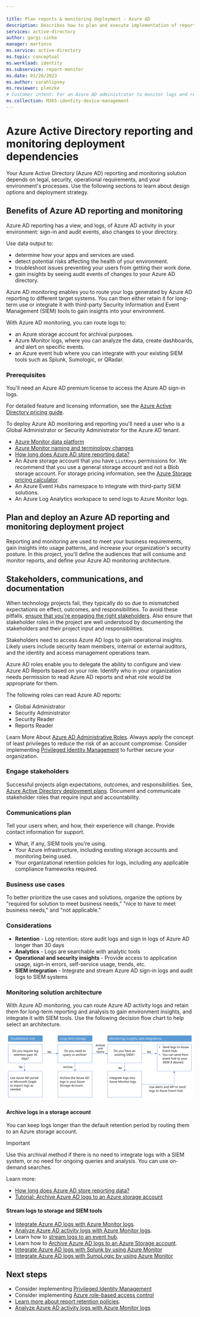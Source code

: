 ```yaml
---

title: Plan reports & monitoring deployment - Azure AD
description: Describes how to plan and execute implementation of reporting and monitoring.
services: active-directory
author: gargi-sinha
manager: martinco
ms.service: active-directory
ms.topic: conceptual
ms.workload: identity
ms.subservice: report-monitor
ms.date: 01/20/2023
ms.author: sarahlipsey
ms.reviewer: plenzke 
# Customer intent: For an Azure AD administrator to monitor logs and report on access 
ms.collection: M365-identity-device-management
---
```


# Azure Active Directory reporting and monitoring deployment dependencies

Your Azure Active Directory (Azure AD) reporting and monitoring solution depends on legal, security, operational requirements, and your environment's processes. Use the following sections to learn about design options and deployment strategy.

## Benefits of Azure AD reporting and monitoring

Azure AD reporting has a view, and logs, of Azure AD activity in your environment: sign-in and audit events, also changes to your directory.

Use data output to:

* determine how your apps and services are used.
* detect potential risks affecting the health of your environment.
* troubleshoot issues preventing your users from getting their work done.
* gain insights by seeing audit events of changes to your Azure AD directory.

Azure AD monitoring enables you to route your logs generated by Azure AD reporting to different target systems. You can then either retain it for long-term use or integrate it with third-party Security Information and Event Management (SIEM) tools to gain insights into your environment.

With Azure AD monitoring, you can route logs to:

* an Azure storage account for archival purposes.
* Azure Monitor logs, where you can analyze the data, create dashboards, and alert on specific events.
* an Azure event hub where you can integrate with your existing SIEM tools such as Splunk, Sumologic, or QRadar.

### Prerequisites

You'll need an Azure AD premium license to access the Azure AD sign-in logs.

For detailed feature and licensing information, see the [Azure Active Directory pricing guide](https://www.microsoft.com/security/business/identity-access-management/azure-ad-pricing).

To deploy Azure AD monitoring and reporting you'll need a user who is a Global Administrator or Security Administrator for the Azure AD tenant.

* [Azure Monitor data platform](../../azure-monitor/data-platform.md)
* [Azure Monitor naming and terminology changes](../../azure-monitor/terminology.md)
* [How long does Azure AD store reporting data?](./reference-reports-data-retention.md)
* An Azure storage account that you have `ListKeys` permissions for. We recommend that you use a general storage account and not a Blob storage account. For storage pricing information, see the [Azure Storage pricing calculator](https://azure.microsoft.com/pricing/calculator/?service=storage).
* An Azure Event Hubs namespace to integrate with third-party SIEM solutions.
* An Azure Log Analytics workspace to send logs to Azure Monitor logs.

## Plan and deploy an Azure AD reporting and monitoring deployment project

Reporting and monitoring are used to meet your business requirements, gain insights into usage patterns, and increase your organization's security posture. In this project, you'll define the audiences that will consume and monitor reports, and define your Azure AD monitoring architecture.

## Stakeholders, communications, and documentation

When technology projects fail, they typically do so due to mismatched expectations on effect, outcomes, and responsibilities. To avoid these pitfalls, [ensure that you're engaging the right stakeholders](../fundamentals/active-directory-deployment-plans.md). Also ensure that stakeholder roles in the project are well understood by documenting the stakeholders and their project input and responsibilities.

Stakeholders need to access Azure AD logs to gain operational insights. Likely users include security team members, internal or external auditors, and the identity and access management operations team.

Azure AD roles enable you to delegate the ability to configure and view Azure AD Reports based on your role. Identify who in your organization needs permission to read Azure AD reports and what role would be appropriate for them. 

The following roles can read Azure AD reports:

* Global Administrator
* Security Administrator
* Security Reader
* Reports Reader

Learn More About [Azure AD Administrative Roles](../roles/permissions-reference.md). Always apply the concept of least privileges to reduce the risk of an account compromise. Consider implementing [Privileged Identity Management](../privileged-identity-management/pim-configure.md) to further secure your organization.

### Engage stakeholders

Successful projects align expectations, outcomes, and responsibilities. See, [Azure Active Directory deployment plans](../fundamentals/active-directory-deployment-plans.md). Document and communicate stakeholder roles that require input and accountability.

### Communications plan

Tell your users when, and how, their experience will change. Provide contact information for support.

* What, if any, SIEM tools you're using.
* Your Azure infrastructure, including existing storage accounts and monitoring being used.
* Your organizational retention policies for logs, including any applicable compliance frameworks required. 

### Business use cases

To better prioritize the use cases and solutions, organize the options by "required for solution to meet business needs," "nice to have to meet business needs," and "not applicable."

### Considerations

* **Retention** - Log retention: store audit logs and sign in logs of Azure AD longer than 30 days
* **Analytics** - Logs are searchable with analytic tools
* **Operational and security insights** - Provide access to application usage, sign-in errors, self-service usage, trends, etc.
* **SIEM integration** - Integrate and stream Azure AD sign-in logs and audit logs to SIEM systems

### Monitoring solution architecture

With Azure AD monitoring, you can route Azure AD activity logs and retain them for long-term reporting and analysis to gain environment insights, and integrate it with SIEM tools. Use the following decision flow chart to help select an architecture.

   ![Decision matrix for business-need architecture.](media/reporting-deployment-plan/deploy-reporting-flow-diagram.png)

#### Archive logs in a storage account

You can keep logs longer than the default retention period by routing them to an Azure storage account.

   > [!IMPORTANT]
   > Use this archival method if there is no need to integrate logs with a SIEM system, or no need for ongoing queries and analysis. You can use on-demand searches.

Learn more:

* [How long does Azure AD store reporting data?](./reference-reports-data-retention.md)
* [Tutorial: Archive Azure AD logs to an Azure storage account](./quickstart-azure-monitor-route-logs-to-storage-account.md)

#### Stream logs to storage and SIEM tools

* [Integrate Azure AD logs with Azure Monitor logs](./howto-integrate-activity-logs-with-log-analytics.md).
* [Analyze Azure AD activity logs with Azure Monitor logs](../reports-monitoring/howto-analyze-activity-logs-log-analytics.md).
* Learn how to [stream logs to an event hub](./tutorial-azure-monitor-stream-logs-to-event-hub.md).
* Learn how to [Archive Azure AD logs to an Azure Storage account](./quickstart-azure-monitor-route-logs-to-storage-account.md).
* [Integrate Azure AD logs with Splunk by using Azure Monitor](./howto-integrate-activity-logs-with-splunk.md)
* [Integrate Azure AD logs with SumoLogic by using Azure Monitor](./howto-integrate-activity-logs-with-sumologic.md)

## Next steps

- Consider implementing [Privileged Identity Management](../privileged-identity-management/pim-configure.md) 
- Consider implementing [Azure role-based access control](../../role-based-access-control/overview.md)
- [Learn more about report retention policies](./reference-reports-data-retention.md).
- [Analyze Azure AD activity logs with Azure Monitor logs](./howto-analyze-activity-logs-log-analytics.md)

